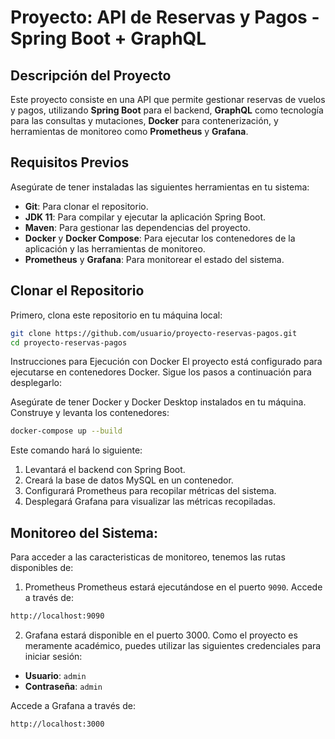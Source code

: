 # Proyecto: API de Reservas y Pagos - Spring Boot + GraphQL

## Descripción del Proyecto

Este proyecto consiste en una API que permite gestionar reservas de vuelos y pagos, utilizando **Spring Boot** para el backend, **GraphQL** como tecnología para las consultas y mutaciones, **Docker** para contenerización, y herramientas de monitoreo como **Prometheus** y **Grafana**.

## Requisitos Previos

Asegúrate de tener instaladas las siguientes herramientas en tu sistema:

- **Git**: Para clonar el repositorio.
- **JDK 11**: Para compilar y ejecutar la aplicación Spring Boot.
- **Maven**: Para gestionar las dependencias del proyecto.
- **Docker** y **Docker Compose**: Para ejecutar los contenedores de la aplicación y las herramientas de monitoreo.
- **Prometheus** y **Grafana**: Para monitorear el estado del sistema.

## Clonar el Repositorio

Primero, clona este repositorio en tu máquina local:

```bash
git clone https://github.com/usuario/proyecto-reservas-pagos.git
cd proyecto-reservas-pagos
```

Instrucciones para Ejecución con Docker
El proyecto está configurado para ejecutarse en contenedores Docker. Sigue los pasos a continuación para desplegarlo:

Asegúrate de tener Docker y Docker Desktop instalados en tu máquina. Construye y levanta los contenedores:

```bash
docker-compose up --build
```

Este comando hará lo siguiente:

1. Levantará el backend con Spring Boot.
2. Creará la base de datos MySQL en un contenedor.
3. Configurará Prometheus para recopilar métricas del sistema.
4. Desplegará Grafana para visualizar las métricas recopiladas.

## Monitoreo del Sistema:

Para acceder a las caracteristicas de monitoreo, tenemos las rutas disponibles de:

1. Prometheus
Prometheus estará ejecutándose en el puerto `9090`. Accede a través de:

```bash
http://localhost:9090
```

2. Grafana estará disponible en el puerto 3000. Como el proyecto es meramente académico, puedes utilizar las siguientes credenciales para iniciar sesión:

- **Usuario**: `admin`
- **Contraseña**: `admin`

Accede a Grafana a través de:

```bash
http://localhost:3000
```


